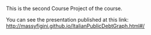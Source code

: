 This is the second Course Project of the course.

You can see the presentation published at this link:
http://massyfigini.github.io/ItalianPublicDebtGraph.html#/
